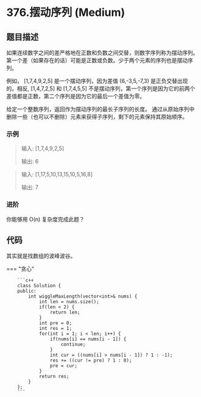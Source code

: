 # 376.摆动序列 (Medium)

## 题目描述

如果连续数字之间的差严格地在正数和负数之间交替，则数字序列称为摆动序列。第一个差（如果存在的话）可能是正数或负数。少于两个元素的序列也是摆动序列。

例如， [1,7,4,9,2,5] 是一个摆动序列，因为差值 (6,-3,5,-7,3) 是正负交替出现的。相反, [1,4,7,2,5] 和 [1,7,4,5,5] 不是摆动序列，第一个序列是因为它的前两个差值都是正数，第二个序列是因为它的最后一个差值为零。

给定一个整数序列，返回作为摆动序列的最长子序列的长度。 通过从原始序列中删除一些（也可以不删除）元素来获得子序列，剩下的元素保持其原始顺序。

### 示例

> 输入: [1,7,4,9,2,5]
> 
> 输出: 6 

> 输入: [1,17,5,10,13,15,10,5,16,8]
> 
> 输出: 7

### 进阶

你能够用 O(n) 复杂度完成此题？

## 代码

其实就是找数组的波峰波谷。

=== "贪心"

		```c++
		class Solution {
		public:
		    int wiggleMaxLength(vector<int>& nums) {
		        int len = nums.size();
		        if(len < 2) {
		            return len;
		        }
		        int pre = 0;
		        int res = 1;
		        for(int i = 1; i < len; i++) {
		            if(nums[i] == nums[i - 1]) {
		                continue;
		            }
		            int cur = ((nums[i] > nums[i - 1]) ? 1 : -1);
		            res += ((cur != pre) ? 1 : 0);
		            pre = cur;
		        }
		        return res;
		    }
		};
		```